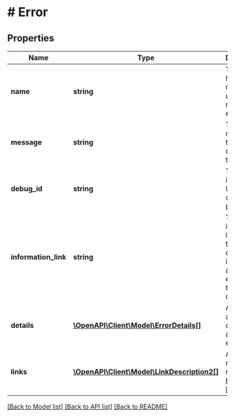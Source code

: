 # # Error

## Properties

Name | Type | Description | Notes
------------ | ------------- | ------------- | -------------
**name** | **string** | The human-readable, unique name of the error. |
**message** | **string** | The message that describes the error. |
**debug_id** | **string** | The PayPal internal ID. Used for correlation purposes. |
**information_link** | **string** | The information link, or URI, that shows detailed information about this error for the developer. | [optional] [readonly]
**details** | [**\OpenAPI\Client\Model\ErrorDetails[]**](ErrorDetails.md) | An array of additional details about the error. | [optional]
**links** | [**\OpenAPI\Client\Model\LinkDescription2[]**](LinkDescription2.md) | An array of request-related [HATEOAS links](/docs/api/reference/api-responses/#hateoas-links). | [optional] [readonly]

[[Back to Model list]](../../README.md#models) [[Back to API list]](../../README.md#endpoints) [[Back to README]](../../README.md)
